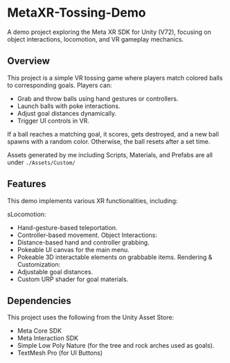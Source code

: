 # MetaXR-Tossing-Demo
A demo project exploring the Meta XR SDK for Unity (V72), focusing on object interactions, locomotion, and VR gameplay mechanics.

## Overview 
This project is a simple VR tossing game where players match colored balls to corresponding goals. Players can:

* Grab and throw balls using hand gestures or controllers.
* Launch balls with poke interactions.
* Adjust goal distances dynamically.
* Trigger UI controls in VR.

If a ball reaches a matching goal, it scores, gets destroyed, and a new ball spawns with a random color. Otherwise, the ball resets after a set time.

Assets generated by me including Scripts, Materials, and Prefabs are all under `./Assets/Custom/`


## Features
This demo implements various XR functionalities, including:

sLocomotion:
* Hand-gesture-based teleportation.
* Controller-based movement.
Object Interactions:
* Distance-based hand and controller grabbing.
* Pokeable UI canvas for the main menu.
* Pokeable 3D interactable elements on grabbable items.
Rendering & Customization:
* Adjustable goal distances.
* Custom URP shader for goal materials.

## Dependencies
This project uses the following from the Unity Asset Store:
* Meta Core SDK
* Meta Interaction SDK
* Simple Low Poly Nature (for the tree and rock arches used as goals).
* TextMesh Pro (for UI Buttons)